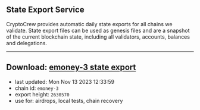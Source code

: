 ## State Export Service
CryptoCrew provides automatic daily state exports for all chains we validate. State export files can be used as genesis files and are a snapshot of the current blockchain state, including all validators, accounts, balances and delegations.

---
**Download: [emoney-3 state export](https://dl.ccvalidators.com/SERVICE/emoney/emoney-3_export_2630570.json)**
---

- last updated: Mon Nov 13 2023 12:33:59
- chain id: `emoney-3`
- export height: `2630570`
- use for: airdrops, local tests, chain recovery
